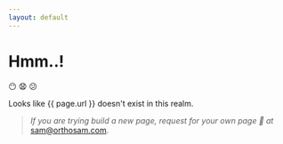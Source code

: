 ```yaml
---
layout: default
---
```


# Hmm..!
:no_mouth: :anguished: :confused:

Looks like {{ page.url }} doesn't exist in this realm.


>_If you are trying build a new page, request for your own page	 :e-mail: at_ [sam@orthosam.com](mailto:sam@orthosam.com).

<!--
## Posts
<ul>
  {% for post in site.posts %}
    <li>
      <a href="{{ post.url }}">{{ post.title }}</a>
      {{ post.excerpt }}
    </li>
  {% endfor %}
</ul>
-->

